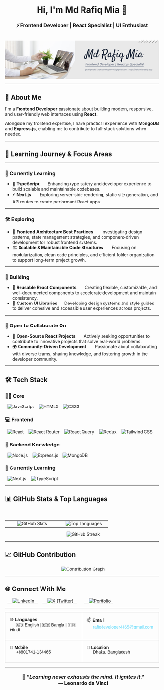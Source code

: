 <h1 align="center">Hi, I'm Md Rafiq Mia 👋</h1>
<h3 align="center">⚡ Frontend Developer | React Specialist | UI Enthusiast</h3>

<p align="center">
  <img src="img/rafiqmia65.png" alt="Md Rafiq Mia" />
</p>

---

## 💫 About Me

I'm a **Frontend Developer** passionate about building modern, responsive, and user-friendly web interfaces using **React**.

Alongside my frontend expertise, I have practical experience with **MongoDB** and **Express.js**, enabling me to contribute to full-stack solutions when needed.

---

## 🧠 Learning Journey & Focus Areas

---

### 🌱 Currently Learning

- 📘 **TypeScript**  
      Enhancing type safety and developer experience to build scalable and maintainable codebases.
- ⚡ **Next.js**  
      Exploring server-side rendering, static site generation, and API routes to create performant React apps.

---

### 🛠 Exploring

- 🧩 **Frontend Architecture Best Practices**  
      Investigating design patterns, state management strategies, and component-driven development for robust frontend systems.
- 🏗️ **Scalable & Maintainable Code Structures**  
      Focusing on modularization, clean code principles, and efficient folder organization to support long-term project growth.

---

### 📘 Building

- 🧱 **Reusable React Components**  
      Creating flexible, customizable, and well-documented components to accelerate development and maintain consistency.
- 🎨 **Custom UI Libraries**  
     Developing design systems and style guides to deliver cohesive and accessible user experiences across projects.

---

### 🤝 Open to Collaborate On

- 🚀 **Open-Source React Projects**  
      Actively seeking opportunities to contribute to innovative projects that solve real-world problems.
- 🌍 **Community-Driven Development**  
      Passionate about collaborating with diverse teams, sharing knowledge, and fostering growth in the developer community.

---

## 🛠 Tech Stack

### 👨‍💻 Core

<p>
  <img src="https://img.shields.io/badge/JavaScript-F7DF1E?style=for-the-badge&logo=javascript&logoColor=000" alt="JavaScript" />&nbsp;
  <img src="https://img.shields.io/badge/HTML5-E34F26?style=for-the-badge&logo=html5&logoColor=fff" alt="HTML5" />&nbsp;
  <img src="https://img.shields.io/badge/CSS3-1572B6?style=for-the-badge&logo=css3&logoColor=fff" alt="CSS3" />
</p>

### 💻 Frontend

<p>
  <img src="https://img.shields.io/badge/React-20232A?style=for-the-badge&logo=react&logoColor=61DAFB" alt="React" />&nbsp;
  <img src="https://img.shields.io/badge/React_Router-CA4245?style=for-the-badge&logo=react-router&logoColor=fff" alt="React Router" />&nbsp;
  <img src="https://img.shields.io/badge/React_Query-FF4154?style=for-the-badge&logo=react-query&logoColor=fff" alt="React Query" />&nbsp;
  <img src="https://img.shields.io/badge/Redux-593D88?style=for-the-badge&logo=redux&logoColor=fff" alt="Redux" />&nbsp;
  <img src="https://img.shields.io/badge/Tailwind_CSS-06B6D4?style=for-the-badge&logo=tailwind-css&logoColor=fff" alt="Tailwind CSS" />
</p>

### 🧠 Backend Knowledge

<p>
  <img src="https://img.shields.io/badge/Node.js-339933?style=for-the-badge&logo=node.js&logoColor=fff" alt="Node.js" />&nbsp;
  <img src="https://img.shields.io/badge/Express.js-000000?style=for-the-badge&logo=express&logoColor=fff" alt="Express.js" />&nbsp;
  <img src="https://img.shields.io/badge/MongoDB-47A248?style=for-the-badge&logo=mongodb&logoColor=fff" alt="MongoDB" />
</p>

### 🚀 Currently Learning

<p>
  <img src="https://img.shields.io/badge/Next.js-000000?style=for-the-badge&logo=next.js&logoColor=fff" alt="Next.js" />&nbsp;
  <img src="https://img.shields.io/badge/TypeScript-3178C6?style=for-the-badge&logo=typescript&logoColor=fff" alt="TypeScript" />
</p>

---

## 📊 GitHub Stats & Top Languages

<table align="center" width="100%">
  <tr>
    <td align="center" width="50%">
      <img src="https://github-readme-stats.vercel.app/api?username=rafiqmia65&show_icons=true&theme=synthwave&hide_border=true&rank_icon=github" alt="GitHub Stats" />
    </td>
    <td align="center" width="50%">
      <img src="https://github-readme-stats.vercel.app/api/top-langs/?username=rafiqmia65&layout=compact&theme=synthwave&hide_border=true" alt="Top Languages" />
    </td>
  </tr>
</table>

<p align="center">
  <img src="https://nirzak-streak-stats.vercel.app/?user=rafiqmia65&theme=synthwave&hide_border=false" alt="GitHub Streak"/>
</p>

---

## 📈 GitHub Contribution

<p align="center">
  <img src="https://github-readme-activity-graph.vercel.app/graph?username=rafiqmia65&theme=react-dark" alt="Contribution Graph" />
</p>

---

## 🌐 Connect With Me

<p align="left">
  <a href="https://www.linkedin.com/in/rafiqmia65/" target="_blank">
    <img src="https://img.shields.io/badge/LinkedIn-0A66C2?style=for-the-badge&logo=linkedin&logoColor=white" alt="LinkedIn" />
  </a>&nbsp;
  <a href="https://x.com/rafiqmia65" target="_blank">
    <img src="https://img.shields.io/badge/X-000000?style=for-the-badge&logo=x&logoColor=white" alt="X (Twitter)" />
  </a>&nbsp;
    <a href="https://rafiqmia.netlify.app/" target="_blank">
    <img src="https://img.shields.io/badge/Portfolio-24292e?style=for-the-badge&logo=vercel&logoColor=white" alt="Portfolio" />
  </a>
</p>

---

<table align="center" width="100%" style="border-collapse: collapse; font-family: Arial, sans-serif;">
  <tr>
    <td width="50%" style="padding: 15px; border: 1px solid #e0e0e0; vertical-align: top;">
      <p style="margin: 0 0 10px 0;">🌐 <strong>Languages</strong><br/>
      <span style="margin-left: 20px;">🇬🇧 English | 🇧🇩 Bangla | 🇮🇳 Hindi</span></p>
    </td>
    <td width="50%" style="padding: 15px; border: 1px solid #e0e0e0; vertical-align: top;">
      <p style="margin: 0 0 10px 0;">📫 <strong>Email</strong><br/>
      <span style="margin-left: 20px;"><a href="mailto:rafiqdeveloper4465@gmail.com" style="color: #61DAFB; text-decoration: none;">rafiqdeveloper4465@gmail.com</a></span></p>
    </td>
  </tr>
  <tr>
    <td width="50%" style="padding: 15px; border: 1px solid #e0e0e0; vertical-align: top;">
      <p style="margin: 0 0 10px 0;">📱 <strong>Mobile</strong><br/>
      <span style="margin-left: 20px;">+8801741-134465</span></p>
    </td>
    <td width="50%" style="padding: 15px; border: 1px solid #e0e0e0; vertical-align: top;">
      <p style="margin: 0 0 10px 0;">📍 <strong>Location</strong><br/>
      <span style="margin-left: 20px;">Dhaka, Bangladesh</span></p>
    </td>
  </tr>
</table>

---

<h3 align="center">
  🚀 <i>"Learning never exhausts the mind. It ignites it."</i><br />
  — <strong>Leonardo da Vinci</strong>
</h3>
